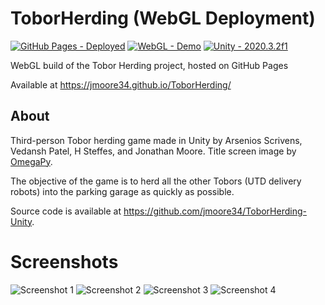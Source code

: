 # ToborHerding (WebGL Deployment)
[![GitHub Pages - Deployed](https://img.shields.io/badge/GitHub_Pages-Deployed-blue?logo=github)](https://jmoore34.github.io/ToborHerding/)
[![WebGL - Demo](https://img.shields.io/badge/WebGL-Demo-2ea44f?logo=webgl)](https://jmoore34.github.io/ToborHerding/)
[![Unity - 2020.3.2f1](https://img.shields.io/badge/Unity-2020.3.2f1-orange?logo=unity)](https://jmoore34.github.io/ToborHerding/)

WebGL build of the Tobor Herding project, hosted on GitHub Pages

Available at https://jmoore34.github.io/ToborHerding/

## About

Third-person Tobor herding game made in Unity by Arsenios Scrivens, Vedansh Patel, H Steffes, and Jonathan Moore.
Title screen image by [OmegaPy](https://www.reddit.com/r/utdallas/comments/e6ssck/these_are_the_droids_youre_looking_for/).

The objective of the game is to herd all the other Tobors (UTD delivery robots) into the parking garage as quickly as possible.

Source code is available at https://github.com/jmoore34/ToborHerding-Unity.

# Screenshots
![Screenshot 1](https://github.com/v-patel/CS4361-Project/raw/main/Screenshots/field.png)
![Screenshot 2](https://github.com/v-patel/CS4361-Project/raw/main/Screenshots/wireframe.png)
![Screenshot 3](https://github.com/v-patel/CS4361-Project/raw/main/Screenshots/fence.png)
![Screenshot 4](https://github.com/v-patel/CS4361-Project/raw/main/Screenshots/garage.png)
